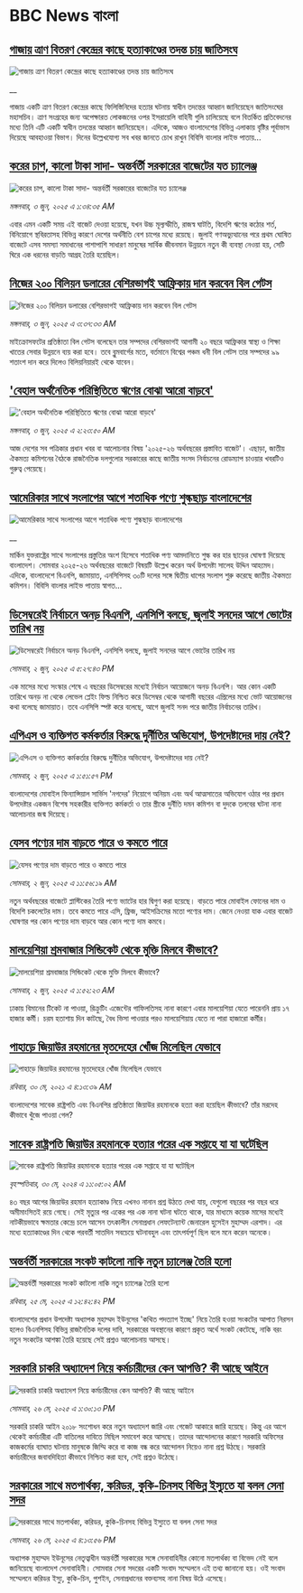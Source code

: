 # BBC News বাংলা## [গাজায় ত্রাণ বিতরণ কেন্দ্রের কাছে হত্যাকাণ্ডের তদন্ত চায় জাতিসংঘ](https://www.bbc.co.uk/bengali/live/c5yx74wwg9wt?at_campaign=githubrss)![গাজায় ত্রাণ বিতরণ কেন্দ্রের কাছে হত্যাকাণ্ডের তদন্ত চায় জাতিসংঘ](https://ichef.bbci.co.uk/ace/standard/240/cpsprodpb/39d1/live/865f8df0-403c-11f0-835b-310c7b938e84.jpg)__গাজায় একটি ত্রাণ বিতরণ কেন্দ্রের কাছে ফিলিস্তিনিদের হত্যার ঘটনায় স্বাধীন তদন্তের আহ্বান জানিয়েছেন জাতিসংঘের মহাসচিব। ত্রাণ সংগ্রহের জন্য অপেক্ষারত লোকজনের ওপর ইসরায়েলি বাহিনী গুলি চালিয়েছে বলে বিতর্কিত প্রতিবেদনের মধ্যে তিনি এটি একটি স্বাধীন তদন্তের আহ্বান জানিয়েছেন। এদিকে, আজও বাংলাদেশের বিভিন্ন এলাকায় বৃষ্টির পূর্বাভাস দিয়েছে আবহাওয়া বিভাগ। দিনের উল্লেখযোগ্য সব খবর জানতে চোখ রাখুন বিবিসি বাংলার লাইভ পাতায়...## [করের চাপ, কালো টাকা সাদা- অন্তর্বর্তী সরকারের বাজেটের যত চ্যালেঞ্জ](https://www.bbc.com/bengali/articles/c5ye5w1eg8xo?at_campaign=githubrss)![করের চাপ, কালো টাকা সাদা- অন্তর্বর্তী সরকারের বাজেটের যত চ্যালেঞ্জ](https://ichef.bbci.co.uk/ace/standard/240/cpsprodpb/0c79/live/7573ce00-3fcb-11f0-b513-afe1c28489b9.jpg)_মঙ্গলবার, ৩ জুন, ২০২৫ এ ১:৩৪:৩৫ AM_এবার এমন একটি সময় এই বাজেট দেওয়া হয়েছে, যখন উচ্চ মূল্যস্ফীতি, রাজস্ব ঘাটতি, বিদেশি ঋণের কঠোর শর্ত, বিনিয়োগে স্থবিরতাসহ বিভিন্ন কারণে দেশের অর্থনীতি বেশ চাপের মধ্যে রয়েছে। জুলাই গণঅভ্যুত্থানের পরে প্রথম ঘোষিত বাজেটে এসব সমস্যা সমাধানের পাশাপাশি সাধারণ মানুষের সার্বিক জীবনমান উন্নয়নে নতুন কী ব্যবস্থা নেওয়া হয়, সেটি ঘিরে এক ধরনের বাড়তি আগ্রহ তৈরি হয়েছিল।## [নিজের ২০০ বিলিয়ন ডলারের বেশিরভাগই আফ্রিকায় দান করবেন বিল গেটস](https://www.bbc.com/bengali/articles/c70nd420ggno?at_campaign=githubrss)![নিজের ২০০ বিলিয়ন ডলারের বেশিরভাগই আফ্রিকায় দান করবেন বিল গেটস](https://ichef.bbci.co.uk/ace/standard/240/cpsprodpb/9f25/live/0735c800-4028-11f0-b6e6-4ddb91039da1.jpg)_মঙ্গলবার, ৩ জুন, ২০২৫ এ ৩:৩৭:৩৩ AM_মাইক্রোসফটের প্রতিষ্ঠাতা বিল গেটস বলেছেন তার সম্পদের বেশিরভাগই আগামী ২০ বছরে আফ্রিকার স্বাস্থ্য ও শিক্ষা খাতের সেবার উন্নয়নে ব্যয় করা হবে। তবে ব্লুমবার্গের মতে, বর্তমানে বিশ্বের পঞ্চম ধনী বিল গেটস তার সম্পদের ৯৯ শতাংশ দান করে দিলেও বিলিয়নিয়ারই থেকে যাবেন।## ['বেহাল অর্থনৈতিক পরিস্থিতিতে ঋণের বোঝা আরো বাড়বে'](https://www.bbc.com/bengali/articles/c74n78d9ldxo?at_campaign=githubrss)!['বেহাল অর্থনৈতিক পরিস্থিতিতে ঋণের বোঝা আরো বাড়বে'](https://ichef.bbci.co.uk/ace/standard/240/cpsprodpb/2a33/live/e0f30ea0-401d-11f0-b6e6-4ddb91039da1.jpg)_মঙ্গলবার, ৩ জুন, ২০২৫ এ ২:২৩:৫০ AM_আজ দেশের সব পত্রিকার প্রধান খবর বা আলোচনার বিষয় '২০২৫-২৬ অর্থবছরের প্রস্তাবিত বাজেট'। এছাড়া, জাতীয় ঐকমত্য কমিশনের বৈঠকে রাজনৈতিক দলগুলোর সরকারের কাছে জাতীয় সংসদ নির্বাচনের রোডম্যাপ চাওয়ার খবরটিও গুরুত্ব পেয়েছে।## [আমেরিকার সাথে সংলাপের আগে শতাধিক পণ্যে শুল্কছাড় বাংলাদেশের](https://www.bbc.co.uk/bengali/live/c5yqvvp4g34t?at_campaign=githubrss)![আমেরিকার সাথে সংলাপের আগে শতাধিক পণ্যে শুল্কছাড় বাংলাদেশের](https://ichef.bbci.co.uk/ace/standard/240/cpsprodpb/d34c/live/f1dbec70-3f9e-11f0-b6e6-4ddb91039da1.jpg)__মার্কিন যুক্তরাষ্ট্রের সাথে সংলাপের প্রস্তুতির অংশ হিসেবে শতাধিক পণ্য আমদানিতে শুল্ক কর হার ছাড়ের ঘোষণা দিয়েছে বাংলাদেশ। সোমবার ২০২৫-২৬ অর্থবছরের বাজেটে বিষয়টি উল্লেখ করেন অর্থ উপদেষ্টা সালেহ উদ্দিন আহমেদ। এদিকে, বাংলাদেশে বিএনপি, জামায়াত, এনসিপিসহ ৩০টি দলের সঙ্গে দ্বিতীয় ধাপের সংলাপ শুরু করেছে জাতীয় ঐকমত্য কমিশন। বিবিসি বাংলার লাইভ পাতায় স্বাগত...## [ডিসেম্বরেই নির্বাচনে অনড় বিএনপি, এনসিপি বলছে, জুলাই সনদের আগে ভোটের তারিখ নয়](https://www.bbc.com/bengali/articles/cx2qjdd029xo?at_campaign=githubrss)![ডিসেম্বরেই নির্বাচনে অনড় বিএনপি, এনসিপি বলছে, জুলাই সনদের আগে ভোটের তারিখ নয়](https://ichef.bbci.co.uk/ace/standard/240/cpsprodpb/ff71/live/0367b100-3fd0-11f0-b6e6-4ddb91039da1.jpg)_সোমবার, ২ জুন, ২০২৫ এ ৫:২৭:৪৩ PM_এক মাসের মধ্যে সংস্কার শেষে এ বছরের ডিসেম্বরের মধ্যেই নির্বাচন আয়োজনে অনড় বিএনপি। আর কোন একটি তারিখে অনড় না থেকে লেভেল প্লেইং ফিল্ড নিশ্চিত করে ডিসেম্বর থেকে আগামী বছরের এপ্রিলের মধ্যে ভোট আয়োজনের কথা বলেছে জামায়াত। তবে এনসিপি স্পষ্ট করে বলেছে, আগে জুলাই সনদ পরে জাতীয় নির্বাচনের তারিখ।## [এপিএস ও ব্যক্তিগত কর্মকর্তার বিরুদ্ধে দুর্নীতির অভিযোগ, উপদেষ্টাদের দায় নেই?](https://www.bbc.com/bengali/articles/cp3n26yxqnno?at_campaign=githubrss)![এপিএস ও ব্যক্তিগত কর্মকর্তার বিরুদ্ধে দুর্নীতির অভিযোগ, উপদেষ্টাদের দায় নেই?](https://ichef.bbci.co.uk/ace/standard/240/cpsprodpb/a4a0/live/2f646ef0-3f9a-11f0-bace-e1270fc31f5e.jpg)_সোমবার, ২ জুন, ২০২৫ এ ১:৫১:৫৭ PM_বাংলাদেশের মোবাইল ফিন্যান্সিয়াল সার্ভিস 'নগদের' নিয়োগে অনিয়ম এবং অর্থ আত্মসাতের অভিযোগ ওঠার পর প্রধান উপদেষ্টার একজন বিশেষ সহকারীর ব্যক্তিগত কর্মকর্তা ও তার স্ত্রীকে দুর্নীতি দমন কমিশন বা দুদকে তলবের ঘটনা নানা আলোচনার জন্ম দিয়েছে।## [যেসব পণ্যের দাম বাড়তে পারে ও কমতে পারে](https://www.bbc.com/bengali/articles/clyg2pvem0go?at_campaign=githubrss)![যেসব পণ্যের দাম বাড়তে পারে ও কমতে পারে](https://ichef.bbci.co.uk/ace/standard/240/cpsprodpb/538e/live/4c7786d0-3fa9-11f0-bace-e1270fc31f5e.jpg)_সোমবার, ২ জুন, ২০২৫ এ ১১:৫৬:১৯ AM_নতুন অর্থবছরের বাজেটে প্লাস্টিকের তৈরি পণ্যে ভ্যাটের হার দ্বিগুণ করা হয়েছে। বাড়তে পারে মোবাইল ফোনের দাম ও বিদেশি চকলেটের দাম। তবে কমতে পারে এসি, ফ্রিজ, আইসক্রিমের মতো পণ্যের দাম। জেনে নেওয়া যাক এবার বাজেট ঘোষণার পর কোন পণ্যের দাম বাড়বে আর কোন পণ্যে দাম কমবে।## [মালয়েশিয়া শ্রমবাজার সিন্ডিকেট থেকে মুক্তি মিলবে কীভাবে?](https://www.bbc.com/bengali/articles/c4g321de8e7o?at_campaign=githubrss)![মালয়েশিয়া শ্রমবাজার সিন্ডিকেট থেকে মুক্তি মিলবে কীভাবে?](https://ichef.bbci.co.uk/ace/standard/240/cpsprodpb/5798/live/29ebcb20-37c1-11f0-8519-3b5a01ebe413.jpg)_সোমবার, ২ জুন, ২০২৫ এ ১:৫২:২৩ AM_ঢাকায় বিমানের টিকেট না পাওয়া, রিক্রুটিং এজেন্টের গাফিলতিসহ নানা কারণে এবার মালয়েশিয়া যেতে পারেননি  প্রায় ১৭ হাজার কর্মী। চরম হতাশায় দিন কাটছে, বৈধ ভিসা পাওয়ার পরও মালয়েশিয়ায় যেতে না পারা হাজারো কর্মীর।## [পাহাড়ে জিয়াউর রহমানের মৃতদেহের খোঁজ মিলেছিল যেভাবে](https://www.bbc.com/bengali/news-44299721?at_campaign=githubrss)![পাহাড়ে জিয়াউর রহমানের মৃতদেহের খোঁজ মিলেছিল যেভাবে](https://ichef.bbci.co.uk/ace/standard/240/cpsprodpb/8426/production/_101803833_4ff7d9d5-08a8-4613-8ad6-f80bb5c8753e.jpg)_রবিবার, ৩০ মে, ২০২১ এ ৪:১৩:৩৯ AM_বাংলাদেশের সাবেক রাষ্ট্রপতি এবং বিএনপির প্রতিষ্ঠাতা জিয়াউর রহমানকে হত্যা করা হয়েছিল কীভাবে? তাঁর মরদেহ কীভাবে খুঁজে পাওয়া গেল?## [সাবেক রাষ্ট্রপতি জিয়াউর রহমানকে হত্যার পরের এক সপ্তাহে যা যা ঘটেছিল](https://www.bbc.com/bengali/articles/cw88vqg9nvxo?at_campaign=githubrss)![সাবেক রাষ্ট্রপতি জিয়াউর রহমানকে হত্যার পরের এক সপ্তাহে যা যা ঘটেছিল](https://ichef.bbci.co.uk/ace/standard/240/cpsprodpb/5a90/live/8d496c60-1795-11ef-baa7-25d483663b8e.jpg)_বৃহস্পতিবার, ৩০ মে, ২০২৪ এ ১১:০৫:০২ AM_৪৩ বছর আগের জিয়াউর রহমান হত্যাকাণ্ড নিয়ে এখনও নানান প্রশ্ন উঠতে দেখা যায়, যেগুলো বছরের পর বছর ধরে অমীমাংসিতই রয়ে গেছে। সেই মৃত্যুর পর একের পর এক নানা ঘটনা ঘটতে থাকে, যার মাধ্যমে কয়েক মাসের মধ্যেই নাটকীয়ভাবে ক্ষমতার কেন্দ্রে চলে আসেন তৎকালীন সেনাপ্রধান লেফটেন্যান্ট জেনারেল হুসেইন মুহাম্মদ এরশাদ। এর মধ্যে হত্যাকাণ্ডের দিন থেকে পরবর্তী সাতদিন সবচেয়ে ঘটনাবহুল এবং তাৎপর্যপূর্ণ ছিল বলে মনে করেন অনেকে।## [অন্তর্বর্তী সরকারের সংকট কাটলো নাকি নতুন চ্যালেঞ্জ তৈরি হলো](https://www.bbc.com/bengali/articles/cje7d0x51y7o?at_campaign=githubrss)![অন্তর্বর্তী সরকারের সংকট কাটলো নাকি নতুন চ্যালেঞ্জ তৈরি হলো](https://ichef.bbci.co.uk/ace/standard/240/cpsprodpb/e2a7/live/ab064c20-3957-11f0-8519-3b5a01ebe413.jpg)_রবিবার, ২৫ মে, ২০২৫ এ ১২:৪২:৪২ PM_বাংলাদেশের প্রধান উপদেষ্টা অধ্যাপক মুহাম্মদ ইউনূসের 'কথিত পদত্যাগ ইচ্ছে' নিয়ে তৈরি হওয়া সংকটের আপাত নিরসন হলেও বিএনপিসহ বিভিন্ন রাজনৈতিক দলের দাবি, সরকারের অবস্থানের কারণে প্রকৃত অর্থে সংকট কেটেছে, নাকি বরং নতুন সংকটের আশঙ্কা তৈরি হয়েছে সেই প্রশ্নও আলোচনায় আসছে।## [সরকারি চাকরি অধ্যাদেশ নিয়ে কর্মচারীদের কেন আপত্তি? কী আছে আইনে ](https://www.bbc.com/bengali/articles/cpd495yegw2o?at_campaign=githubrss)![সরকারি চাকরি অধ্যাদেশ নিয়ে কর্মচারীদের কেন আপত্তি? কী আছে আইনে ](https://ichef.bbci.co.uk/ace/standard/240/cpsprodpb/351a/live/4a1c1bd0-3a31-11f0-8b82-f75b8da723b0.jpg)_সোমবার, ২৬ মে, ২০২৫ এ ১:৩০:১৩ PM_সরকারি চাকরি আইন ২০১৮ সংশোধন করে নতুন অধ্যাদেশ জারি এবং গেজেট আকারে জারি হয়েছে। কিন্তু এর আগে থেকেই কর্মচারীরা এটি বাতিলের দাবিতে মিছিল সমাবেশ করে আসছে। তাদের আন্দোলনের কারণে সরকারি অফিসের কাজকর্মের ব্যাঘাত ঘটনায় মানুষকে জিম্মি করে বা কাজ বন্ধ করে আন্দোলন নিয়েও নানা প্রশ্ন উঠছে। সরকারি কর্মচারীদের জবাবদিহিতা কীভাবে নিশ্চিত করা হবে, সেই প্রশ্নও উঠেছে।## [সরকারের সাথে মতপার্থক্য, করিডর, কুকি-চিনসহ বিভিন্ন ইস্যুতে যা বলল সেনা সদর](https://www.bbc.com/bengali/articles/c331ry3nmd6o?at_campaign=githubrss)![সরকারের সাথে মতপার্থক্য, করিডর, কুকি-চিনসহ বিভিন্ন ইস্যুতে যা বলল সেনা সদর](https://ichef.bbci.co.uk/ace/standard/240/cpsprodpb/a4e6/live/5eb05ce0-3a4b-11f0-96c3-cf669419a2b0.jpg)_সোমবার, ২৬ মে, ২০২৫ এ ৪:১৩:৫৬ PM_অধ্যাপক মুহাম্মদ ইউনূসের নেতৃত্বাধীন অন্তর্বর্তী সরকারের সঙ্গে সেনাবাহিনীর কোনো মতপার্থক্য বা বিভেদ নেই বলে জানিয়েছে বাংলাদেশ সেনাবাহিনী। সোমবার সেনা সদরের একটি সংবাদ সম্মেলনে এই তথ্য জানানো হয়। ওই সংবাদ সম্মেলনে করিডর ইস্যু, কুকি-চিন, পুশইন, সেনাপ্রধানের বক্তব্যসহ নানা বিষয় উঠে এসেছে।
